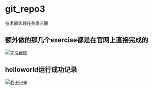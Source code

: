# git_repo3
技术部实践任务第三期
## 额外做的那几个exercise都是在官网上直接完成的
![完成截图](https://picture.gptkong.com/20250122/1908ad447dce5d4c8e9450d4952ee8dcc9.png)
## helloworld运行成功记录
![截图记录](https://picture.gptkong.com/20250122/191630916d68f04f75b8c0595d68ed67c8.png)

